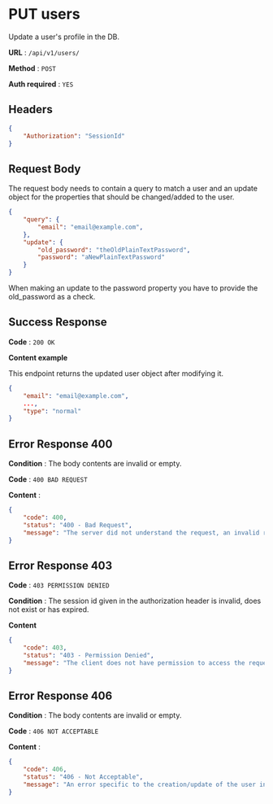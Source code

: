 # PUT users

Update a user's profile in the DB.

**URL** : `/api/v1/users/`

**Method** : `POST`

**Auth required** : `YES`

## Headers

```json
{
    "Authorization": "SessionId"
}
```

## Request Body

The request body needs to contain a query to match a user and an update object for the properties that should be changed/added to the user.
```json
{
    "query": {
        "email": "email@example.com",
    },
    "update": {
        "old_password": "theOldPlainTextPassword",
        "password": "aNewPlainTextPassword"
    }
}
```
When making an update to the password property you have to provide the old_password as a check.

## Success Response

**Code** : `200 OK`

**Content example**

This endpoint returns the updated user object after modifying it.
```json
{
    "email": "email@example.com",
    ...,
    "type": "normal"
}
```

## Error Response 400

**Condition** : The body contents are invalid or empty.

**Code** : `400 BAD REQUEST`

**Content** :

```json
{
    "code": 400,
    "status": "400 - Bad Request",
    "message": "The server did not understand the request, an invalid request body or headers may have been given."
}
```

## Error Response 403

**Code** : `403 PERMISSION DENIED`

**Condition** : The session id given in the authorization header is invalid, does not exist or has expired.

**Content**

```json
{
    "code": 403,
    "status": "403 - Permission Denied",
    "message": "The client does not have permission to access the requested resource."
}
```

## Error Response 406

**Condition** : The body contents are invalid or empty.

**Code** : `406 NOT ACCEPTABLE`

**Content** :

```json
{
    "code": 406,
    "status": "406 - Not Acceptable",
    "message": "An error specific to the creation/update of the user in the DB."
}
```
